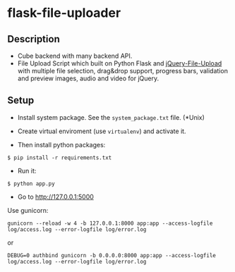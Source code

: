 flask-file-uploader
===================

## Description
- Cube backend with many backend API.
- File Upload Script which built on Python Flask and [jQuery-File-Upload](https://github.com/blueimp/jQuery-File-Upload/) with multiple file selection, drag&amp;drop support, progress bars, validation and preview images, audio and video for jQuery.


## Setup
- Install system package. See the `system_package.txt` file. (*Unix)

- Create virtual enviroment (use `virtualenv`) and activate it.

- Then install python packages:  
```
$ pip install -r requirements.txt
```

- Run it:

```
$ python app.py
```

- Go to http://127.0.0.1:5000


Use gunicorn:
```
gunicorn --reload -w 4 -b 127.0.0.1:8000 app:app --access-logfile log/access.log --error-logfile log/error.log
```
or
```
DEBUG=0 authbind gunicorn -b 0.0.0.0:8000 app:app --access-logfile log/access.log --error-logfile log/error.log
```

